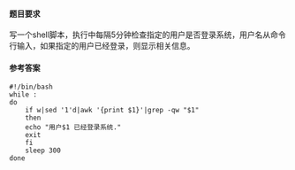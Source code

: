#### 题目要求
写一个shell脚本，执行中每隔5分钟检查指定的用户是否登录系统，用户名从命令行输入，如果指定的用户已经登录，则显示相关信息。

#### 参考答案
```
#!/bin/bash
while :
do
    if w|sed '1'd|awk '{print $1}'|grep -qw "$1"
    then
	echo "用户$1 已经登录系统."
	exit
    fi
    sleep 300
done

```